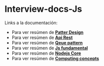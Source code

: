 # Interview-docs-Js

Links a la documentación:
- Para ver resúmen de **[Patter Design]**
- Para ver resúmen de **[Api Rest]**
- Para ver resúmen de **[Qeue pattern]**
- Para ver resúmen de **[Js fundamental]**
- Para ver resúmen de **[Nodejs Core]**
- Para ver resúmen de **[Computing concepts]**

[Patter Design]:https://github.com/damiancipolat/Interview-docs-Js/blob/master/pattern_design.md
[Api Rest]:https://github.com/damiancipolat/Interview-docs-Js/blob/master/rest_api.md
[Qeue pattern]:https://github.com/damiancipolat/Interview-docs-Js/blob/master/qeue_pattern.md
[Js fundamental]:https://github.com/damiancipolat/Interview-docs-Js/blob/master/js-fundamentals.md
[Nodejs Core]:https://github.com/damiancipolat/Interview-docs-Js/edit/master/Nodejs-Core
[Computing concepts]:https://github.com/damiancipolat/Interview-docs-Js/edit/master/Computing-concepts.md
